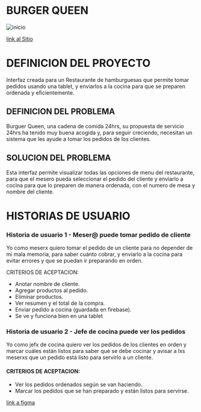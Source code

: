 # BURGER QUEEN


![inicio](https://github.com/luzciel/Burgen-queen/blob/erika/src/img/inicio.png)


[link al Sitio](https://burgue-queen.web.app) 


# DEFINICION DEL PROYECTO

Interfaz creada para un Restaurante de hamburguesas que permite  tomar pedidos usando una tablet, y enviarlos a la cocina para que se preparen ordenada y eficientemente.

## DEFINICION DEL PROBLEMA

Burguer Queen, una cadena de comida 24hrs, su propuesta de servicio 24hrs ha tenido muy buena acogida y, para seguir creciendo, necesitan un sistema que les ayude a tomar los pedidos de los clientes.


## SOLUCION DEL PROBLEMA

Esta interfaz permite  visualizar todas las opciones de menu del restaurante, para que el mesero pueda seleccionar el pedido del cliente y enviarlo a cocina para que lo preparen de manera ordenada, con el numero de mesa y nombre del cliente.


# HISTORIAS DE USUARIO


### Historia de usuario 1  - Meser@ puede tomar pedido de cliente

Yo como meserx quiero tomar el pedido de un cliente para no depender de mi mala memoria, para saber cuánto cobrar, y enviarlo a la cocina para evitar errores y que se puedan ir preparando en orden.

CRITERIOS DE ACEPTACION:

- Anotar nombre de cliente.
- Agregar productos al pedido.
- Eliminar productos.
- Ver resumen y el total de la compra.
- Enviar pedido a cocina (guardada en firebase).
- Se ve y funciona bien en una tablet


### Historia de usuario 2 - Jefe de cocina puede ver los pedidos

Yo como jefx de cocina quiero ver los pedidos de los clientes en orden y marcar cuáles están listos para saber qué se debe cocinar y avisar a lxs meserxs que un pedido está listo para servirlo a un cliente.

#### CRITERIOS DE ACEPTACION:

- Ver los pedidos ordenados según se van haciendo.
- Marcar los pedidos que se han preparado y están listos para servirse.



 [link a figma](https://www.figma.com/file/0JkcgY4HzZceeolodiG92U/Burger-Queen-colors?node-id=211%3A2) 








